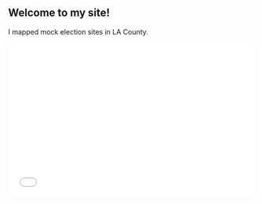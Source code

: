 ## Welcome to my site!
I mapped mock election sites in LA County.

<div class="iframe_container">
  <iframe width="100%" height="315" src="qgis2web/index.html" frameborder="0" allowfullscreen></iframe>
</div>

